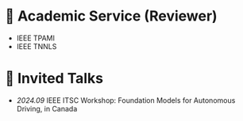 # 📝 Academic Service (Reviewer)
- IEEE TPAMI
- IEEE TNNLS

# 💬 Invited Talks
- *2024.09* IEEE ITSC Workshop: Foundation Models for Autonomous Driving, in Canada
